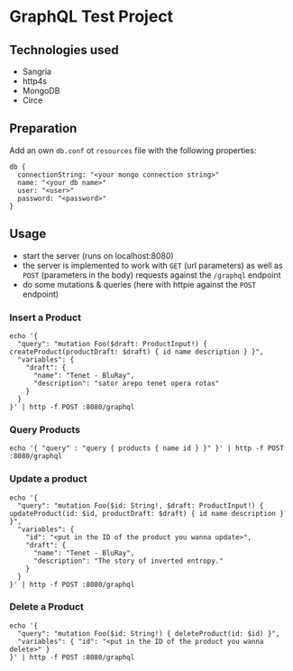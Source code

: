 # GraphQL Test Project

## Technologies used

- Sangria
- http4s
- MongoDB
- Circe

## Preparation

Add an own `db.conf` ot `resources` file with the following properties:

```hocon
db {
  connectionString: "<your mongo connection string>"
  name: "<your db name>"
  user: "<user>"
  password: "<password>"
}
```

## Usage

- start the server (runs on localhost:8080)
- the server is implemented to work with `GET` (url parameters) as well as `POST` (parameters in the body) requests
  against the `/graphql` endpoint
- do some mutations & queries (here with httpie against the `POST` endpoint)

### Insert a Product

```shell
echo '{
  "query": "mutation Foo($draft: ProductInput!) { createProduct(productDraft: $draft) { id name description } }",
  "variables": {
    "draft": {
      "name": "Tenet - BluRay",
      "description": "sator arepo tenet opera rotas"
    }
  }
}' | http -f POST :8080/graphql
```

### Query Products

```shell
echo '{ "query" : "query { products { name id } }" }' | http -f POST :8080/graphql
```

### Update a product

```shell
echo '{
  "query": "mutation Foo($id: String!, $draft: ProductInput!) { updateProduct(id: $id, productDraft: $draft) { id name description } }",
  "variables": {
    "id": "<put in the ID of the product you wanna update>",
    "draft": {
      "name": "Tenet - BluRay",
      "description": "The story of inverted entropy."
    }
  }
}' | http -f POST :8080/graphql
```

### Delete a Product

```shell
echo '{
  "query": "mutation Foo($id: String!) { deleteProduct(id: $id) }",
  "variables": { "id": "<put in the ID of the product you wanna delete>" }
}' | http -f POST :8080/graphql
```
